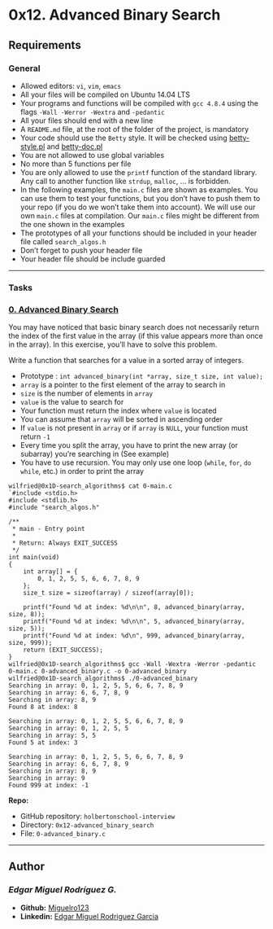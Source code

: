 # 0x12. Advanced Binary Search

## Requirements

### General

- Allowed editors: `vi`, `vim`, `emacs`
- All your files will be compiled on Ubuntu 14.04 LTS
- Your programs and functions will be compiled with `gcc 4.8.4` using the flags `-Wall -Werror -Wextra` and `-pedantic`
- All your files should end with a new line
- A `README.md` file, at the root of the folder of the project, is mandatory
- Your code should use the `Betty` style. It will be checked using [betty-style.pl](https://github.com/holbertonschool/Betty/blob/master/betty-style.pl) and [betty-doc.pl](https://github.com/holbertonschool/Betty/blob/master/betty-doc.pl)
- You are not allowed to use global variables
- No more than 5 functions per file
- You are only allowed to use the `printf` function of the standard library. Any call to another function like `strdup`, `malloc`, … is forbidden.
- In the following examples, the `main.c` files are shown as examples. You can use them to test your functions, but you don’t have to push them to your repo (if you do we won’t take them into account). We will use our own `main.c` files at compilation. Our `main.c` files might be different from the one shown in the examples
- The prototypes of all your functions should be included in your header file called `search_algos.h`
- Don’t forget to push your header file
- Your header file should be include guarded

---

### Tasks

### [0. Advanced Binary Search](./0-advanced_binary.c)

You may have noticed that basic binary search does not necessarily return the index of the first value in the array (if this value appears more than once in the array). In this exercise, you’ll have to solve this problem.

Write a function that searches for a value in a sorted array of integers.

- Prototype : `int advanced_binary(int *array, size_t size, int value);`
- `array` is a pointer to the first element of the array to search in
- `size` is the number of elements in `array`
- `value` is the value to search for
- Your function must return the index where `value` is located
- You can assume that `array` will be sorted in ascending order
- If `value` is not present in `array` or if `array` is `NULL`, your function must return `-1`
- Every time you split the array, you have to print the new array (or subarray) you’re searching in (See example)
- You have to use recursion. You may only use one loop (`while`, `for`, `do while`, etc.) in order to print the array

```
wilfried@0x1D-search_algorithms$ cat 0-main.c 
`#include <stdio.h>
#include <stdlib.h>
#include "search_algos.h"

/**
 * main - Entry point
 *
 * Return: Always EXIT_SUCCESS
 */
int main(void)
{
    int array[] = {
        0, 1, 2, 5, 5, 6, 6, 7, 8, 9
    };
    size_t size = sizeof(array) / sizeof(array[0]);

    printf("Found %d at index: %d\n\n", 8, advanced_binary(array, size, 8));
    printf("Found %d at index: %d\n\n", 5, advanced_binary(array, size, 5));
    printf("Found %d at index: %d\n", 999, advanced_binary(array, size, 999));
    return (EXIT_SUCCESS);
}
wilfried@0x1D-search_algorithms$ gcc -Wall -Wextra -Werror -pedantic 0-main.c 0-advanced_binary.c -o 0-advanced_binary
wilfried@0x1D-search_algorithms$ ./0-advanced_binary
Searching in array: 0, 1, 2, 5, 5, 6, 6, 7, 8, 9
Searching in array: 6, 6, 7, 8, 9
Searching in array: 8, 9
Found 8 at index: 8

Searching in array: 0, 1, 2, 5, 5, 6, 6, 7, 8, 9
Searching in array: 0, 1, 2, 5, 5
Searching in array: 5, 5
Found 5 at index: 3

Searching in array: 0, 1, 2, 5, 5, 6, 6, 7, 8, 9
Searching in array: 6, 6, 7, 8, 9
Searching in array: 8, 9
Searching in array: 9
Found 999 at index: -1
```

**Repo:**

* GitHub repository: `holbertonschool-interview`
* Directory: `0x12-advanced_binary_search`
* File: `0-advanced_binary.c`

---

## Author
### _Edgar Miguel Rodríguez G._

- **Github:** [Miguelro123](https://github.com/Miguelro123) 
- **Linkedin:** [Edgar Miguel Rodriguez Garcia](https://www.linkedin.com/in/edgar-miguel-rodriguez-garcia-20a5281a2/)
